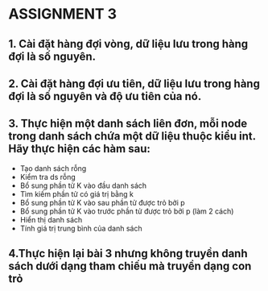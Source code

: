 # ASSIGNMENT 3

## 1. Cài đặt hàng đợi vòng, dữ liệu lưu trong hàng đợi là số nguyên.
 
## 2. Cài đặt hàng đợi ưu tiên, dữ liệu lưu trong hàng đợi là số nguyên và độ ưu tiên của nó.

## 3. Thực hiện một danh sách liên đơn, mỗi node trong danh sách chứa một dữ liệu thuộc kiểu int. Hãy thực hiện các hàm sau:
- Tạo danh sách rỗng
- Kiểm tra ds rỗng
- Bổ sung phần tử K vào đầu danh sách
- Tìm kiếm phần tử có giá trị bằng k
- Bổ sung phần tử K vào sau phần tử được trỏ bởi p
- Bổ sung phần tử K vào trước phần tử được trỏ bởi p (làm 2 cách)
- Hiển thị danh sách
- Tính giá trị trung bình của danh sách

## 4.Thực hiện lại bài 3 nhưng không truyền danh sách dưới dạng tham chiếu mà truyền dạng con trỏ